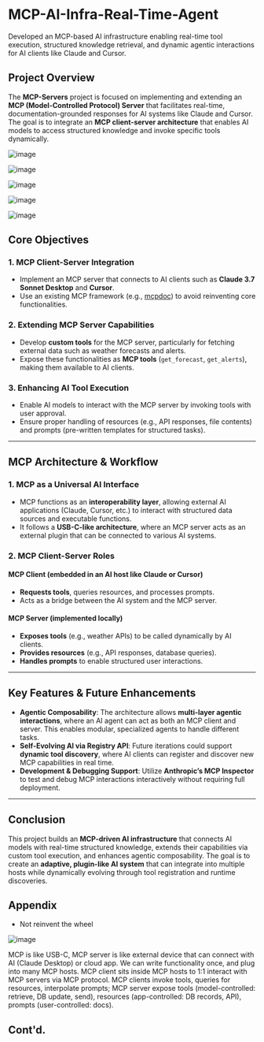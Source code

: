 
# **MCP-AI-Infra-Real-Time-Agent**  

Developed an MCP-based AI infrastructure enabling real-time tool execution, structured knowledge retrieval, and dynamic agentic interactions for AI clients like Claude and Cursor.

## **Project Overview**  
The **MCP-Servers** project is focused on implementing and extending an **MCP (Model-Controlled Protocol) Server** that facilitates real-time, documentation-grounded responses for AI systems like Claude and Cursor. The goal is to integrate an **MCP client-server architecture** that enables AI models to access structured knowledge and invoke specific tools dynamically.  

![image](https://github.com/user-attachments/assets/39d70aa7-8f7c-4481-ad89-2a29aff4d24f)

![image](https://github.com/user-attachments/assets/702eae1a-5cba-44e4-88f2-63f6cb843dd5)

![image](https://github.com/user-attachments/assets/904178db-da60-4b90-9fd3-a1eab81e0e37)

![image](https://github.com/user-attachments/assets/3859c09d-1bc5-4412-a3ef-316d5599cbdc)

![image](https://github.com/user-attachments/assets/c89fc674-1824-4ad4-b7c4-d08857fe5b85)

## **Core Objectives**  
### **1. MCP Client-Server Integration**  
- Implement an MCP server that connects to AI clients such as **Claude 3.7 Sonnet Desktop** and **Cursor**.  
- Use an existing MCP framework (e.g., [mcpdoc](https://github.com/langchain-ai/mcpdoc)) to avoid reinventing core functionalities.  

### **2. Extending MCP Server Capabilities**  
- Develop **custom tools** for the MCP server, particularly for fetching external data such as weather forecasts and alerts.  
- Expose these functionalities as **MCP tools** (`get_forecast`, `get_alerts`), making them available to AI clients.  

### **3. Enhancing AI Tool Execution**  
- Enable AI models to interact with the MCP server by invoking tools with user approval.  
- Ensure proper handling of resources (e.g., API responses, file contents) and prompts (pre-written templates for structured tasks).  

---

## **MCP Architecture & Workflow**  

### **1. MCP as a Universal AI Interface**  
- MCP functions as an **interoperability layer**, allowing external AI applications (Claude, Cursor, etc.) to interact with structured data sources and executable functions.  
- It follows a **USB-C-like architecture**, where an MCP server acts as an external plugin that can be connected to various AI systems.  

### **2. MCP Client-Server Roles**  
#### **MCP Client** (embedded in an AI host like Claude or Cursor)  
- **Requests tools**, queries resources, and processes prompts.  
- Acts as a bridge between the AI system and the MCP server.  

#### **MCP Server** (implemented locally)  
- **Exposes tools** (e.g., weather APIs) to be called dynamically by AI clients.  
- **Provides resources** (e.g., API responses, database queries).  
- **Handles prompts** to enable structured user interactions.  

---

## **Key Features & Future Enhancements**  

- **Agentic Composability**: The architecture allows **multi-layer agentic interactions**, where an AI agent can act as both an MCP client and server. This enables modular, specialized agents to handle different tasks.  
- **Self-Evolving AI via Registry API**: Future iterations could support **dynamic tool discovery**, where AI clients can register and discover new MCP capabilities in real time.  
- **Development & Debugging Support**: Utilize **Anthropic’s MCP Inspector** to test and debug MCP interactions interactively without requiring full deployment.  

---

## **Conclusion**  

This project builds an **MCP-driven AI infrastructure** that connects AI models with real-time structured knowledge, extends their capabilities via custom tool execution, and enhances agentic composability. The goal is to create an **adaptive, plugin-like AI system** that can integrate into multiple hosts while dynamically evolving through tool registration and runtime discoveries.  




## Appendix

- Not reinvent the wheel

![image](https://github.com/user-attachments/assets/e87c6ddc-1439-46cc-9df4-25d1cdd6cfea)

MCP is like USB-C, MCP server is like external device that can connect with AI (Claude Desktop) or cloud app. We can write functionality once, and plug into many MCP hosts. MCP client sits inside MCP hosts to 1:1 interact with MCP servers via MCP protocol. MCP clients invoke tools, queries for resources, interpolate prompts; MCP server expose tools (model-controlled: retrieve, DB update, send), resources (app-controlled: DB records, API), prompts (user-controlled: docs).

## Cont'd.
